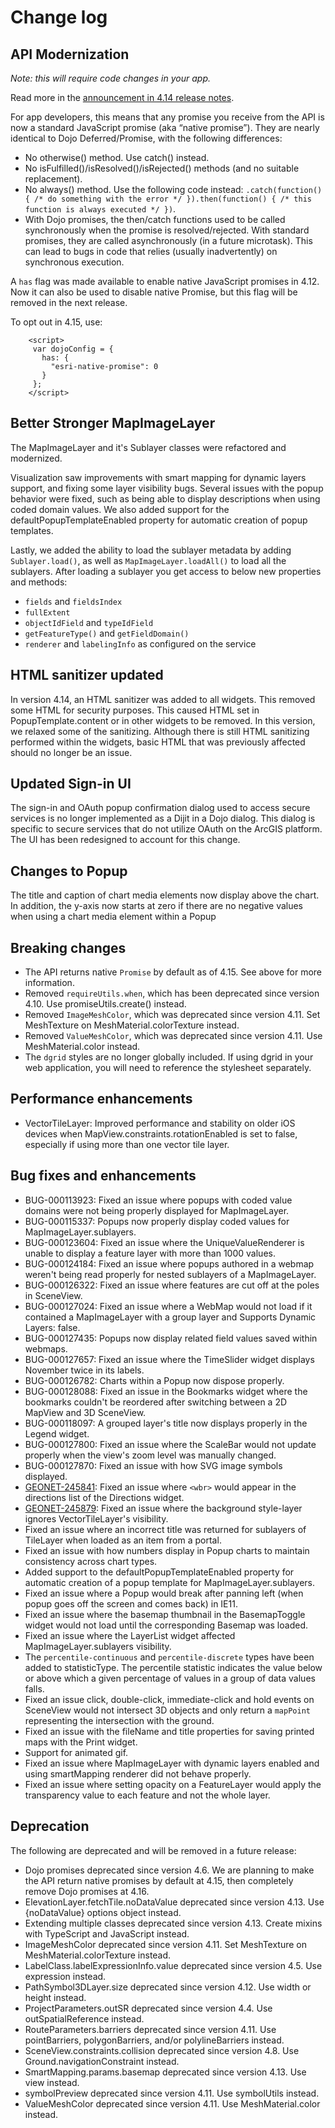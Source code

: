 # Change log

## API Modernization

_Note: this will require code changes in your app._

Read more in the [announcement in 4.14 release notes](https://developers.arcgis.com/javascript/latest/guide/release-notes/#api-modernization). 

For app developers, this means that any promise you receive from the API is now a standard JavaScript promise (aka “native promise”). They are nearly identical to Dojo Deferred/Promise, with the following differences:
  * No otherwise() method. Use catch() instead.
  * No isFulfilled()/isResolved()/isRejected() methods (and no suitable replacement).
  * No always() method. Use the following code instead: `.catch(function() { /* do something with the error */ }).then(function() { /* this function is always executed */ })`.
  * With Dojo promises, the then/catch functions used to be called synchronously when the promise is resolved/rejected. With standard promises, they are called asynchronously (in a future microtask). This can lead to bugs in code that relies (usually inadvertently) on synchronous execution.

A `has` flag was made available to enable native JavaScript promises in 4.12. Now it can also be used to disable native Promise, but this flag will be removed in the next release.

To opt out in 4.15, use:

```
    <script>
     var dojoConfig = {
       has: {
         "esri-native-promise": 0
       }
     };
    </script>
```
## Better Stronger MapImageLayer

The MapImageLayer and it's Sublayer classes were refactored and modernized.

Visualization saw improvements with smart mapping for dynamic layers support, and fixing some layer visibility bugs. Several issues with the popup behavior were fixed, such as being able to display descriptions when using coded domain values. We also added support for the defaultPopupTemplateEnabled property for automatic creation of popup templates.

Lastly, we added the ability to load the sublayer metadata by adding `Sublayer.load()`, as well as `MapImageLayer.loadAll()` to load all the sublayers. After loading a sublayer you get access to below new properties and methods:

* `fields` and `fieldsIndex`
* `fullExtent`
* `objectIdField` and `typeIdField`
* `getFeatureType()` and `getFieldDomain()`
* `renderer` and `labelingInfo` as configured on the service

## HTML sanitizer updated

In version 4.14, an HTML sanitizer was added to all widgets. This removed some HTML for security purposes. This caused HTML set in PopupTemplate.content or in other widgets to be removed. In this version, we relaxed some of the sanitizing. Although there is still HTML sanitizing performed within the widgets, basic HTML that was previously affected should no longer be an issue.

## Updated Sign-in UI

The sign-in and OAuth popup confirmation dialog used to access secure services is no longer implemented as a Dijit in a Dojo dialog. This dialog is specific to secure services that do not utilize OAuth on the ArcGIS platform. The UI has been redesigned to account for this change.

## Changes to Popup

The title and caption of chart media elements now display above the chart. In addition, the y-axis now starts at zero if there are no negative values when using a chart media element within a Popup

## Breaking changes

* The API returns native `Promise` by default as of 4.15. See above for more information. 
* Removed `requireUtils.when`, which has been deprecated since version 4.10. Use promiseUtils.create() instead.
* Removed `ImageMeshColor`, which was deprecated since version 4.11. Set MeshTexture on MeshMaterial.colorTexture instead.
* Removed `ValueMeshColor`, which was deprecated since version 4.11. Use MeshMaterial.color instead.
* The `dgrid` styles are no longer globally included. If using dgrid in your web application, you will need to reference the stylesheet separately.

## Performance enhancements

* VectorTileLayer: Improved performance and stability on older iOS devices when MapView.constraints.rotationEnabled is set to false, especially if using more than one vector tile layer.

## Bug fixes and enhancements

* BUG-000113923: Fixed an issue where popups with coded value domains were not being properly displayed for MapImageLayer.
* BUG-000115337: Popups now properly display coded values for MapImageLayer.sublayers.
* BUG-000123604: Fixed an issue where the UniqueValueRenderer is unable to display a feature layer with more than 1000 values.
* BUG-000124184: Fixed an issue where popups authored in a webmap weren't being read properly for nested sublayers of a MapImageLayer.
* BUG-000126322: Fixed an issue where features are cut off at the poles in SceneView.
* BUG-000127024: Fixed an issue where a WebMap would not load if it contained a MapImageLayer with a group layer and Supports Dynamic Layers: false.
* BUG-000127435: Popups now display related field values saved within webmaps.
* BUG-000127657: Fixed an issue where the TimeSlider widget displays November twice in its labels.
* BUG-000126782: Charts within a Popup now dispose properly.
* BUG-000128088: Fixed an issue in the Bookmarks widget where the bookmarks couldn't be reordered after switching between a 2D MapView and 3D SceneView.
* BUG-000118097: A grouped layer's title now displays properly in the Legend widget.
* BUG-000127800: Fixed an issue where the ScaleBar would not update properly when the view's zoom level was manually changed.
* BUG-000127870: Fixed an issue with how SVG image symbols displayed.
* [GEONET-245841](https://community.esri.com/thread/245841-directions-widget-414-wbr-in-view): Fixed an issue where `<wbr>` would appear in the directions list of the Directions widget.
* [GEONET-245879](https://community.esri.com/thread/245879-vector-tiles-opacitybackground-color-issue-414): Fixed an issue where the background style-layer ignores VectorTileLayer's visibility.
* Fixed an issue where an incorrect title was returned for sublayers of TileLayer when loaded as an item from a portal.
* Fixed an issue with how numbers display in Popup charts to maintain consistency across chart types.
* Added support to the defaultPopupTemplateEnabled property for automatic creation of a popup template for MapImageLayer.sublayers.
* Fixed an issue where a Popup would break after panning left (when popup goes off the screen and comes back) in IE11.
* Fixed an issue where the basemap thumbnail in the BasemapToggle widget would not load until the corresponding Basemap was loaded.
* Fixed an issue where the LayerList widget affected MapImageLayer.sublayers visibility.
* The `percentile-continuous` and `percentile-discrete` types have been added to statisticType. The percentile statistic indicates the value below or above which a given percentage of values in a group of data values falls.
* Fixed an issue click, double-click, immediate-click and hold events on SceneView would not intersect 3D objects and only return a `mapPoint` representing the intersection with the ground.
* Fixed an issue with the fileName and title properties for saving printed maps with the Print widget.
* Support for animated gif.
* Fixed an issue where MapImageLayer with dynamic layers enabled and using smartMapping renderer did not behave properly.
* Fixed an issue where setting opacity on a FeatureLayer would apply the transparency value to each feature and not the whole layer.

## Deprecation

The following are deprecated and will be removed in a future release:

* Dojo promises deprecated since version 4.6. We are planning to make the API return native promises by default at 4.15, then completely remove Dojo promises at 4.16.
* ElevationLayer.fetchTile.noDataValue deprecated since version 4.13. Use {noDataValue} options object instead.
* Extending multiple classes deprecated since version 4.13. Create mixins with TypeScript and JavaScript instead.
* ImageMeshColor deprecated since version 4.11. Set MeshTexture on MeshMaterial.colorTexture instead.
* LabelClass.labelExpressionInfo.value deprecated since version 4.5. Use expression instead.
* PathSymbol3DLayer.size deprecated since version 4.12. Use width or height instead.
* ProjectParameters.outSR deprecated since version 4.4. Use outSpatialReference instead.
* RouteParameters.barriers deprecated since version 4.11. Use pointBarriers, polygonBarriers, and/or polylineBarriers instead.
* SceneView.constraints.collision deprecated since version 4.8. Use Ground.navigationConstraint instead.
* SmartMapping.params.basemap deprecated since version 4.13. Use view instead.
* symbolPreview deprecated since version 4.11. Use symbolUtils instead.
* ValueMeshColor deprecated since version 4.11. Use MeshMaterial.color instead.
